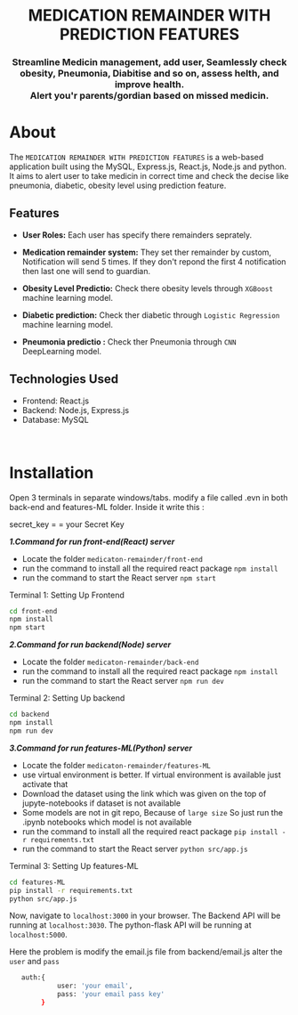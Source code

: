 <h1 align="center">
    MEDICATION REMAINDER WITH PREDICTION FEATURES
</h1>

<h3 align="center">
Streamline Medicin management, add user, Seamlessly check obesity, Pneumonia, Diabitise and so on, assess helth, and improve health. <br>
Alert you'r parents/gordian based on missed medicin.
</h3>

# About

The `MEDICATION REMAINDER WITH PREDICTION FEATURES` is a web-based application built using the MySQL, Express.js, React.js, Node.js and python. It aims to alert user to take medicin in correct time and check the decise like pneumonia, diabetic, obesity level using prediction feature.

## Features

- **User Roles:** Each user has specify there remainders seprately.

- **Medication remainder system:** They set ther remainder by custom, Notification will send 5 times. If they don't repond the first 4 notification then last one will send to guardian.

- **Obesity Level Predictio:** Check there obesity levels through `XGBoost` machine learning model.

- **Diabetic prediction:** Check ther diabetic through `Logistic Regression` machine learning model.

- **Pneumonia predictio :** Check ther Pneumonia through `CNN` DeepLearning model.

## Technologies Used 

- Frontend: React.js
- Backend: Node.js, Express.js
- Database: MySQL

<br>

# Installation

Open 3 terminals in separate windows/tabs.
modify a file called .evn in both back-end and features-ML folder.
Inside it write this :

secret_key = = your Secret Key 

***1.Command for run front-end(React) server***
- Locate the folder `medicaton-remainder/front-end`
- run the command to install all the required react package `npm install`
- run the command to start the React server `npm start`

Terminal 1: Setting Up Frontend
```sh
cd front-end
npm install
npm start
```

***2.Command for run backend(Node) server***
- Locate the folder `medicaton-remainder/back-end`
- run the command to install all the required react package `npm install`
- run the command to start the React server `npm run dev`

Terminal 2: Setting Up backend 
```sh
cd backend
npm install
npm run dev
```

***3.Command for run features-ML(Python) server***
- Locate the folder `medicaton-remainder/features-ML`
- use virtual environment is better. If virtual environment is available just activate that
- Download the dataset using the link which was given on the top of jupyte-notebooks if dataset is not available 
- Some models are not in git repo, Because of `large size` So just run the .ipynb notebooks which model is not available
- run the command to install all the required react package `pip install -r requirements.txt`
- run the command to start the React server `python src/app.js`

Terminal 3: Setting Up features-ML 
```sh
cd features-ML
pip install -r requirements.txt
python src/app.js
```

Now, navigate to `localhost:3000` in your browser. 
The Backend API will be running at `localhost:3030`.
The python-flask API will be running at `localhost:5000`.

Here the problem is modify the email.js file from backend/email.js
alter the `user` and `pass`

```sh
   auth:{
            user: 'your email', 
            pass: 'your email pass key' 
        }
```



